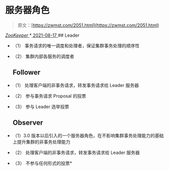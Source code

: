 <!--yml
category: 未分类
date: 0001-01-01 00:00:00
-->

# 服务器角色

> 原文：[https://zwmst.com/2051.html](https://zwmst.com/2051.html)

   [ *ZooKeeper* ](https://zwmst.com/zookeeper)*[ <time datetime="2021-08-17T11:19:08+08:00"> 2021-08-17 </time> ](https://zwmst.com/2051.html)  ## Leader

*   （1） 事务请求的唯一调度和处理者，保证集群事务处理的顺序性
*   （2） 集群内部各服务的调度者

    ## Follower

*   （1） 处理客户端的非事务请求，转发事务请求给 Leader 服务器
*   （2） 参与事务请求 Proposal 的投票
*   （3） 参与 Leader 选举投票

    ## Observer

*   （1）3.0 版本以后引入的一个服务器角色，在不影响集群事务处理能力的基础上提升集群的非事务处理能力
*   （2） 处理客户端的非事务请求，转发事务请求给 Leader 服务器
*   （3） 不参与任何形式的投票*